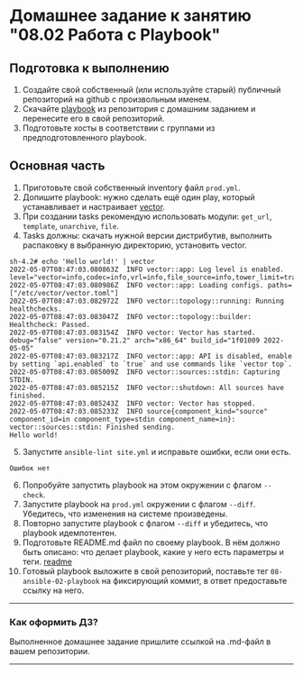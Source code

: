# Домашнее задание к занятию "08.02 Работа с Playbook"

## Подготовка к выполнению

1. Создайте свой собственный (или используйте старый) публичный репозиторий на github с произвольным именем.
2. Скачайте [playbook](./playbook/) из репозитория с домашним заданием и перенесите его в свой репозиторий.
3. Подготовьте хосты в соответствии с группами из предподготовленного playbook.

## Основная часть

1. Приготовьте свой собственный inventory файл `prod.yml`.
2. Допишите playbook: нужно сделать ещё один play, который устанавливает и настраивает [vector](https://vector.dev).
3. При создании tasks рекомендую использовать модули: `get_url`, `template`, `unarchive`, `file`.
4. Tasks должны: скачать нужной версии дистрибутив, выполнить распаковку в выбранную директорию, установить vector.
```text
sh-4.2# echo 'Hello world!' | vector
2022-05-07T08:47:03.080863Z  INFO vector::app: Log level is enabled. level="vector=info,codec=info,vrl=info,file_source=info,tower_limit=trace,rdkafka=info,buffers=info,kube=info"
2022-05-07T08:47:03.080986Z  INFO vector::app: Loading configs. paths=["/etc/vector/vector.toml"]
2022-05-07T08:47:03.082972Z  INFO vector::topology::running: Running healthchecks.
2022-05-07T08:47:03.083047Z  INFO vector::topology::builder: Healthcheck: Passed.
2022-05-07T08:47:03.083154Z  INFO vector: Vector has started. debug="false" version="0.21.2" arch="x86_64" build_id="1f01009 2022-05-05"
2022-05-07T08:47:03.083217Z  INFO vector::app: API is disabled, enable by setting `api.enabled` to `true` and use commands like `vector top`.
2022-05-07T08:47:03.085009Z  INFO vector::sources::stdin: Capturing STDIN.
2022-05-07T08:47:03.085215Z  INFO vector::shutdown: All sources have finished.
2022-05-07T08:47:03.085243Z  INFO vector: Vector has stopped.
2022-05-07T08:47:03.085233Z  INFO source{component_kind="source" component_id=in component_type=stdin component_name=in}: vector::sources::stdin: Finished sending.
Hello world!
```
5. Запустите `ansible-lint site.yml` и исправьте ошибки, если они есть.
```text
Ошибок нет
```
6. Попробуйте запустить playbook на этом окружении с флагом `--check`.
7. Запустите playbook на `prod.yml` окружении с флагом `--diff`. Убедитесь, что изменения на системе произведены.
8. Повторно запустите playbook с флагом `--diff` и убедитесь, что playbook идемпотентен.
9. Подготовьте README.md файл по своему playbook. В нём должно быть описано: что делает playbook, какие у него есть параметры и теги.
[readme](/08-ansible-02-playbook/README.md)
10. Готовый playbook выложите в свой репозиторий, поставьте тег `08-ansible-02-playbook` на фиксирующий коммит, в ответ предоставьте ссылку на него.

---

### Как оформить ДЗ?

Выполненное домашнее задание пришлите ссылкой на .md-файл в вашем репозитории.

---
